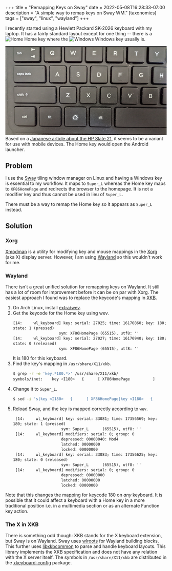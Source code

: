 +++
title = "Remapping Keys on Sway"
date = 2022-05-08T16:28:33-07:00
description = "A simple way to remap keys on Sway WM."
[taxonomies]
tags = ["sway", "linux", "wayland"]
+++

I recently started using a Hewlett Packard SK-2026 keyboard with my laptop. It has a fairly standard layout except for one thing -- there is a <img class="ico" src="/MaterialDesign-SVG/svg/home.svg" alt="Home"> Home key where the <img class="ico" src="/MaterialDesign-SVG/svg/microsoft-windows.svg" alt="Windows"> Windows key usually is.

![Hewlett Packard SK-2026 Keyboard close-up of bottom left keys](keyboard.png)
Based on a [Japanese article about the HP Slate 21](https://ascii-jp.translate.goog/elem/000/000/881/881159/index-3.html?_x_tr_sl=auto&_x_tr_tl=en&_x_tr_hl=en&_x_tr_pto=wapp), it seems to be a variant for use with mobile devices. The Home key would open the Android launcher.

## Problem

I use the [Sway](https://en.wikipedia.org/wiki/Sway_(window_manager)) tiling window manager on Linux and having a Windows key is essential to my workflow. It maps to `Super_L` whereas the Home key maps to `XF86HomePage` and redirects the browser to the homepage. It is not a modifier key and thus cannot be used in lieu of `Super_L`.

There must be a way to remap the Home key so it appears as `Super_L` instead.

## Solution

### Xorg

[Xmodmap](https://wiki.archlinux.org/title/Xmodmap) is a utility for modifying key and mouse mappings in the [Xorg](https://wiki.archlinux.org/title/Xorg) (aka X) display server. However, I am using [Wayland](https://wiki.archlinux.org/title/Wayland) so this wouldn't work for me.

### Wayland

There isn't a great unified solution for remapping keys on Wayland. It still has a lot of room for improvement before it can be on par with Xorg.  The easiest approach I found was to replace the keycode's mapping in [XKB](https://en.wikipedia.org/wiki/X_keyboard_extension).

1. On Arch Linux, install [extra/wev](https://archlinux.org/packages/extra/x86_64/wev/).
1. Get the keycode for the Home key using wev.
    ```
    [14:     wl_keyboard] key: serial: 27025; time: 16170860; key: 180; state: 1 (pressed)
                        sym: XF86HomePage (65515), utf8: ''
    [14:     wl_keyboard] key: serial: 27027; time: 16170940; key: 180; state: 0 (released)
                        sym: XF86HomePage (65515), utf8: ''
    ```
    It is 180 for this keyboard.
1. Find the key's mapping in `/usr/share/X11/xkb`.
    ```bash
    $ grep -r -e 'key.*180.*>' /usr/share/X11/xkb/
    symbols/inet:    key <I180>   {      [ XF86HomePage          ]       };
    ```
1. Change it to `Super_L`.
    ```bash
    $ sed -i 's|key <I180>   {      [ XF86HomePage|key <I180>   {      [ Super_L     ' /usr/share/X11/xkb/symbols/inet
    ```
1. Reload Sway, and the key is mapped correctly according to `wev`.
   ```
    [14:     wl_keyboard] key: serial: 33081; time: 17356569; key: 180; state: 1 (pressed)
                        sym: Super_L      (65515), utf8: ''
    [14:     wl_keyboard] modifiers: serial: 0; group: 0
                        depressed: 00000040: Mod4
                        latched: 00000000
                        locked: 00000000
    [14:     wl_keyboard] key: serial: 33083; time: 17356625; key: 180; state: 0 (released)
                        sym: Super_L      (65515), utf8: ''
    [14:     wl_keyboard] modifiers: serial: 0; group: 0
                        depressed: 00000000
                        latched: 00000000
                        locked: 00000000
   ```

Note that this changes the mapping for keycode 180 on *any* keyboard. It is possible that it could affect a keyboard with a Home key in a more traditional position i.e. in a multimedia section or as an alternate Function key action.

### The X in XKB

There is something odd though: XKB stands for the X keyboard extension, but Sway is on Wayland. Sway uses [wlroots](https://gitlab.freedesktop.org/wlroots/wlroots) for Wayland building blocks. This further uses [libxkbcommon](https://xkbcommon.org/) to parse and handle keyboard layouts. This library implements the XKB specification and does not have any relation with the X server itself. The symbols in `/usr/share/X11/xkb` are distributed in the [xkeyboard-config](https://www.freedesktop.org/wiki/Software/XKeyboardConfig/) package.